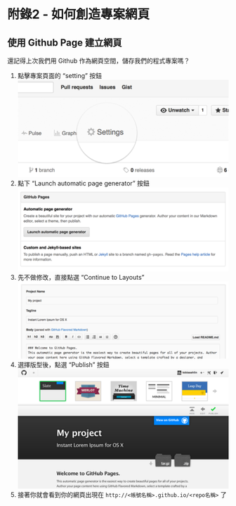 # 附錄2 - 如何創造專案網頁

## 使用 Github Page 建立網頁

還記得上次我們用 Github 作為網頁空間，儲存我們的程式專案嗎？
1. 點擊專案頁面的 “setting” 按鈕
![](img/settings@2x.png)
2. 點下 “Launch automatic page generator” 按鈕
![](img/automatic@2x.png)
3. 先不做修改，直接點選 “Continue to Layouts”
![](img/add-content@2x.png)
4. 選擇版型後，點選 “Publish” 按鈕
![](img/choose-layout@2x.png)
5. 接著你就會看到你的網頁出現在 ` http://<帳號名稱>.github.io/<repo名稱> ` 了
